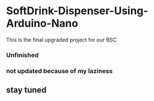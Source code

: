 # SoftDrink-Dispenser-Using-Arduino-Nano
This is the final upgraded project for our BSC

### Unfinished

### not updated because of my laziness

## stay tuned
